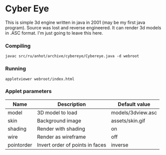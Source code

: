 # Cyber Eye

This is simple 3d engine written in java in 2001 (may be my first java program). 
Source was lost and reverse engineered. It can render 3d models in .ASC format.
I'm just going to leave this here.



### Compiling

```
javac src/ru/anhot/archive/cybereye/Cybereye.java -d webroot
```

### Running

```
appletviewer webroot/index.html
```

### Applet parameters

| Name       | Description                     | Default value     |
|------------|---------------------------------|-------------------|
| model      | 3D model to load                | models/3dview.asc |
| skin       | Background image                | assets/skin.gif   |
| shading    | Render with shading             | on                |
| wire       | Render as wireframe             | off               |
| pointorder | Invert order of points in faces | inverse           |
